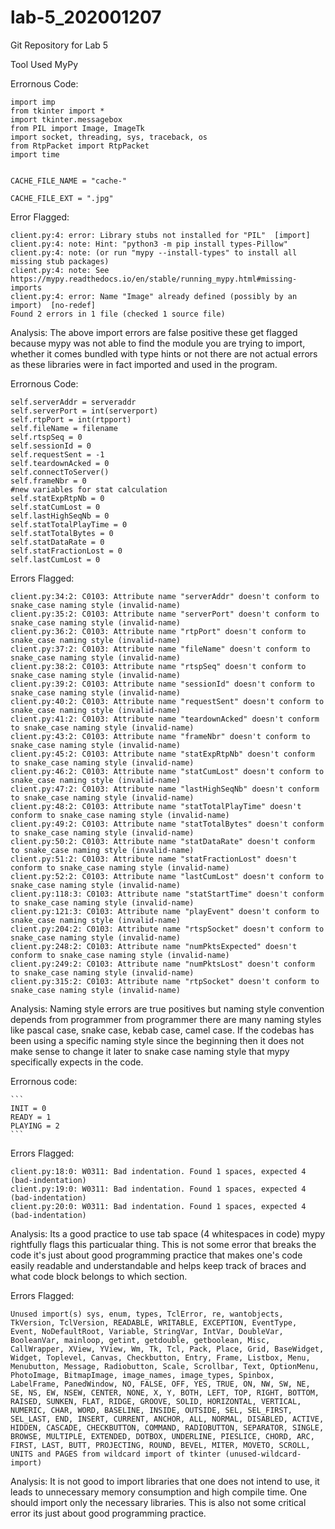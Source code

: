 # lab-5_202001207

Git Repository for Lab 5

Tool Used MyPy

Errornous Code:

```
import imp
from tkinter import *
import tkinter.messagebox
from PIL import Image, ImageTk
import socket, threading, sys, traceback, os
from RtpPacket import RtpPacket
import time 


CACHE_FILE_NAME = "cache-"

CACHE_FILE_EXT = ".jpg"
```

Error Flagged:

```
client.py:4: error: Library stubs not installed for "PIL"  [import]
client.py:4: note: Hint: "python3 -m pip install types-Pillow"
client.py:4: note: (or run "mypy --install-types" to install all missing stub packages)
client.py:4: note: See https://mypy.readthedocs.io/en/stable/running_mypy.html#missing-imports
client.py:4: error: Name "Image" already defined (possibly by an import)  [no-redef]
Found 2 errors in 1 file (checked 1 source file)   
```

Analysis: The above import errors are false positive these get flagged because mypy was not able to find the module you are trying to import, whether it comes bundled with type hints or not there are not actual errors as these libraries were in fact imported and used in the program.

Errornous Code:

```
self.serverAddr = serveraddr
self.serverPort = int(serverport)
self.rtpPort = int(rtpport)
self.fileName = filename
self.rtspSeq = 0
self.sessionId = 0
self.requestSent = -1
self.teardownAcked = 0
self.connectToServer()
self.frameNbr = 0
#new variables for stat calculation
self.statExpRtpNb = 0 
self.statCumLost = 0
self.lastHighSeqNb = 0  
self.statTotalPlayTime = 0 
self.statTotalBytes = 0 
self.statDataRate = 0
self.statFractionLost = 0
self.lastCumLost = 0
```

Errors Flagged:

```
client.py:34:2: C0103: Attribute name "serverAddr" doesn't conform to snake_case naming style (invalid-name)                                                            client.py:35:2: C0103: Attribute name "serverPort" doesn't conform to snake_case naming style (invalid-name)
client.py:36:2: C0103: Attribute name "rtpPort" doesn't conform to snake_case naming style (invalid-name)
client.py:37:2: C0103: Attribute name "fileName" doesn't conform to snake_case naming style (invalid-name)
client.py:38:2: C0103: Attribute name "rtspSeq" doesn't conform to snake_case naming style (invalid-name)
client.py:39:2: C0103: Attribute name "sessionId" doesn't conform to snake_case naming style (invalid-name)
client.py:40:2: C0103: Attribute name "requestSent" doesn't conform to snake_case naming style (invalid-name)
client.py:41:2: C0103: Attribute name "teardownAcked" doesn't conform to snake_case naming style (invalid-name)
client.py:43:2: C0103: Attribute name "frameNbr" doesn't conform to snake_case naming style (invalid-name)
client.py:45:2: C0103: Attribute name "statExpRtpNb" doesn't conform to snake_case naming style (invalid-name)
client.py:46:2: C0103: Attribute name "statCumLost" doesn't conform to snake_case naming style (invalid-name)
client.py:47:2: C0103: Attribute name "lastHighSeqNb" doesn't conform to snake_case naming style (invalid-name)
client.py:48:2: C0103: Attribute name "statTotalPlayTime" doesn't conform to snake_case naming style (invalid-name)
client.py:49:2: C0103: Attribute name "statTotalBytes" doesn't conform to snake_case naming style (invalid-name)
client.py:50:2: C0103: Attribute name "statDataRate" doesn't conform to snake_case naming style (invalid-name)
client.py:51:2: C0103: Attribute name "statFractionLost" doesn't conform to snake_case naming style (invalid-name)
client.py:52:2: C0103: Attribute name "lastCumLost" doesn't conform to snake_case naming style (invalid-name)
client.py:118:3: C0103: Attribute name "statStartTime" doesn't conform to snake_case naming style (invalid-name)
client.py:121:3: C0103: Attribute name "playEvent" doesn't conform to snake_case naming style (invalid-name)
client.py:204:2: C0103: Attribute name "rtspSocket" doesn't conform to snake_case naming style (invalid-name)
client.py:248:2: C0103: Attribute name "numPktsExpected" doesn't conform to snake_case naming style (invalid-name)
client.py:249:2: C0103: Attribute name "numPktsLost" doesn't conform to snake_case naming style (invalid-name)
client.py:315:2: C0103: Attribute name "rtpSocket" doesn't conform to snake_case naming style (invalid-name)  
```  

Analysis: Naming style errors are true positives but naming style convention depends from programmer from programmer there are many naming styles like pascal case, snake case, kebab case, camel case. If the codebas has been using a specific naming style since the beginning then it does not make sense to change it later to snake case naming style that mypy specifically expects in the code.

Errornous code:

	```
	INIT = 0
	READY = 1
	PLAYING = 2
	```
  
Errors Flagged:
  
```
client.py:18:0: W0311: Bad indentation. Found 1 spaces, expected 4 (bad-indentation)
client.py:19:0: W0311: Bad indentation. Found 1 spaces, expected 4 (bad-indentation)
client.py:20:0: W0311: Bad indentation. Found 1 spaces, expected 4 (bad-indentation)
``` 

Analysis: Its a good practice to use tab space (4 whitespaces in code) mypy rightfully flags this particualar thing. This is not some error that breaks the code it's just about good programming practice that makes one's code easily readable and understandable and helps keep track of braces and what code block belongs to which section.

Errors Flagged:

```
Unused import(s) sys, enum, types, TclError, re, wantobjects, TkVersion, TclVersion, READABLE, WRITABLE, EXCEPTION, EventType, Event, NoDefaultRoot, Variable, StringVar, IntVar, DoubleVar, BooleanVar, mainloop, getint, getdouble, getboolean, Misc, CallWrapper, XView, YView, Wm, Tk, Tcl, Pack, Place, Grid, BaseWidget, Widget, Toplevel, Canvas, Checkbutton, Entry, Frame, Listbox, Menu, Menubutton, Message, Radiobutton, Scale, Scrollbar, Text, OptionMenu, PhotoImage, BitmapImage, image_names, image_types, Spinbox, LabelFrame, PanedWindow, NO, FALSE, OFF, YES, TRUE, ON, NW, SW, NE, SE, NS, EW, NSEW, CENTER, NONE, X, Y, BOTH, LEFT, TOP, RIGHT, BOTTOM, RAISED, SUNKEN, FLAT, RIDGE, GROOVE, SOLID, HORIZONTAL, VERTICAL, NUMERIC, CHAR, WORD, BASELINE, INSIDE, OUTSIDE, SEL, SEL_FIRST, SEL_LAST, END, INSERT, CURRENT, ANCHOR, ALL, NORMAL, DISABLED, ACTIVE, HIDDEN, CASCADE, CHECKBUTTON, COMMAND, RADIOBUTTON, SEPARATOR, SINGLE, BROWSE, MULTIPLE, EXTENDED, DOTBOX, UNDERLINE, PIESLICE, CHORD, ARC, FIRST, LAST, BUTT, PROJECTING, ROUND, BEVEL, MITER, MOVETO, SCROLL, UNITS and PAGES from wildcard import of tkinter (unused-wildcard-import)
```

Analysis: It is not good to import libraries that one does not intend to use, it leads to unnecessary memory consumption and high compile time. One should import only the necessary libraries. This is also not some critical error its just about good programming practice.
